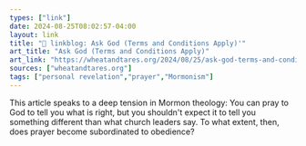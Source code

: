 ```yaml
---
types: ["link"]
date: 2024-08-25T08:02:57-04:00
layout: link
title: "🔗 linkblog: Ask God (Terms and Conditions Apply)'"
art_title: "Ask God (Terms and Conditions Apply)"
art_link: "https://wheatandtares.org/2024/08/25/ask-god-terms-and-conditions-apply/"
sources: ["wheatandtares.org"]
tags: ["personal revelation","prayer","Mormonism"]
---
```

This article speaks to a deep tension in Mormon theology: You can pray to God to tell you what is right, but you shouldn't expect it to tell you something different than what church leaders say. To what extent, then, does prayer become subordinated to obedience?
